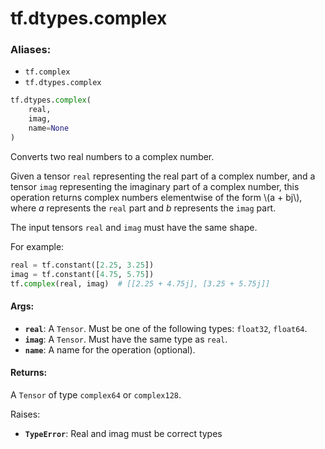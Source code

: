 <div itemscope itemtype="http://developers.google.com/ReferenceObject">
<meta itemprop="name" content="tf.dtypes.complex" />
<meta itemprop="path" content="Stable" />
</div>

# tf.dtypes.complex

### Aliases:

* `tf.complex`
* `tf.dtypes.complex`

``` python
tf.dtypes.complex(
    real,
    imag,
    name=None
)
```

Converts two real numbers to a complex number.

Given a tensor `real` representing the real part of a complex number, and a
tensor `imag` representing the imaginary part of a complex number, this
operation returns complex numbers elementwise of the form \\(a + bj\\), where
*a* represents the `real` part and *b* represents the `imag` part.

The input tensors `real` and `imag` must have the same shape.

For example:

```python
real = tf.constant([2.25, 3.25])
imag = tf.constant([4.75, 5.75])
tf.complex(real, imag)  # [[2.25 + 4.75j], [3.25 + 5.75j]]
```

#### Args:

* <b>`real`</b>: A `Tensor`. Must be one of the following types: `float32`, `float64`.
* <b>`imag`</b>: A `Tensor`. Must have the same type as `real`.
* <b>`name`</b>: A name for the operation (optional).


#### Returns:

  A `Tensor` of type `complex64` or `complex128`.

Raises: 
* <b>`TypeError`</b>: Real and imag must be correct types